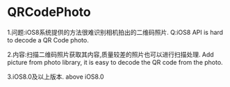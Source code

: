 # QRCodePhoto

1.问题:iOS8系统提供的方法很难识别相机拍出的二维码照片.
Q:iOS8 API is hard to decode a QR Code photo.

2.内容:扫描二维码照片获取其内容,质量较差的照片也可以进行扫描处理.
  Add picture from photo library, it is easy to decode the QR code from the photo.

3.iOS8.0及以上版本.
  above iOS8.0

